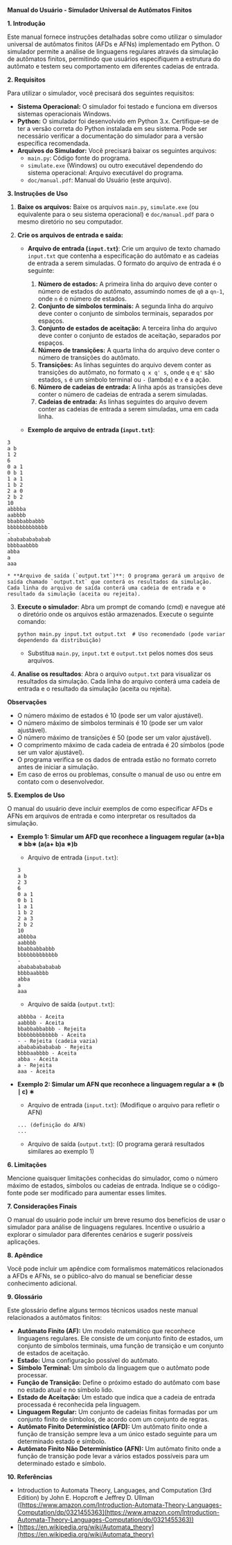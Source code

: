 **Manual do Usuário - Simulador Universal de Autômatos Finitos**

**1. Introdução**

Este manual fornece instruções detalhadas sobre como utilizar o simulador universal de autômatos finitos (AFDs e AFNs) implementado em Python. O simulador permite a análise de linguagens regulares através da simulação de autômatos finitos, permitindo que usuários especifiquem a estrutura do autômato e testem seu comportamento em diferentes cadeias de entrada.

**2. Requisitos**

Para utilizar o simulador, você precisará dos seguintes requisitos:

- **Sistema Operacional:** O simulador foi testado e funciona em diversos sistemas operacionais Windows.
- **Python:** O simulador foi desenvolvido em Python 3.x. Certifique-se de ter a versão correta do Python instalada em seu sistema. Pode ser necessário verificar a documentação do simulador para a versão específica recomendada.
- **Arquivos do Simulador:** Você precisará baixar os seguintes arquivos:
  - `main.py`: Código fonte do programa.
  - `simulate.exe` (Windows) ou outro executável dependendo do sistema operacional: Arquivo executável do programa.
  - `doc/manual.pdf`: Manual do Usuário (este arquivo).

**3. Instruções de Uso**

1. **Baixe os arquivos:** Baixe os arquivos `main.py`, `simulate.exe` (ou equivalente para o seu sistema operacional) e `doc/manual.pdf` para o mesmo diretório no seu computador.

2. **Crie os arquivos de entrada e saída:**

   - **Arquivo de entrada (`input.txt`)**: Crie um arquivo de texto chamado `input.txt` que contenha a especificação do autômato e as cadeias de entrada a serem simuladas. O formato do arquivo de entrada é o seguinte:

     1. **Número de estados:** A primeira linha do arquivo deve conter o número de estados do autômato, assumindo nomes de `q0` a `qn-1`, onde `n` é o número de estados.
     2. **Conjunto de símbolos terminais:** A segunda linha do arquivo deve conter o conjunto de símbolos terminais, separados por espaços.
     3. **Conjunto de estados de aceitação:** A terceira linha do arquivo deve conter o conjunto de estados de aceitação, separados por espaços.
     4. **Número de transições:** A quarta linha do arquivo deve conter o número de transições do autômato.
     5. **Transições:** As linhas seguintes do arquivo devem conter as transições do autômato, no formato `q x q' s`, onde `q` e `q'` são estados, `s` é um símbolo terminal ou `-` (lambda) e `x` é a ação.
     6. **Número de cadeias de entrada:** A linha após as transições deve conter o número de cadeias de entrada a serem simuladas.
     7. **Cadeias de entrada:** As linhas seguintes do arquivo devem conter as cadeias de entrada a serem simuladas, uma em cada linha.

   - **Exemplo de arquivo de entrada (`input.txt`)**:

```
3
a b
1 2
6
0 a 1
0 b 1
1 a 1
1 b 2
2 a 0
2 b 2
10
abbbba
aabbbb
bbabbabbabbb
bbbbbbbbbbbbb
-
ababababababab
bbbbaabbbb
abba
a
aaa
```

    * **Arquivo de saída (`output.txt`)**: O programa gerará um arquivo de saída chamado `output.txt` que conterá os resultados da simulação. Cada linha do arquivo de saída conterá uma cadeia de entrada e o resultado da simulação (aceita ou rejeita).

3. **Execute o simulador**: Abra um prompt de comando (cmd) e navegue até o diretório onde os arquivos estão armazenados. Execute o seguinte comando:

   ```
   python main.py input.txt output.txt  # Uso recomendado (pode variar dependendo da distribuição)
   ```

   - Substitua `main.py`, `input.txt` e `output.txt` pelos nomes dos seus arquivos.

4. **Analise os resultados**: Abra o arquivo `output.txt` para visualizar os resultados da simulação. Cada linha do arquivo conterá uma cadeia de entrada e o resultado da simulação (aceita ou rejeita).

**Observações**

- O número máximo de estados é 10 (pode ser um valor ajustável).
- O número máximo de símbolos terminais é 10 (pode ser um valor ajustável).
- O número máximo de transições é 50 (pode ser um valor ajustável).
- O comprimento máximo de cada cadeia de entrada é 20 símbolos (pode ser um valor ajustável).
- O programa verifica se os dados de entrada estão no formato correto antes de iniciar a simulação.
- Em caso de erros ou problemas, consulte o manual de uso ou entre em contato com o desenvolvedor.

**5. Exemplos de Uso**

O manual do usuário deve incluir exemplos de como especificar AFDs e AFNs em arquivos de entrada e como interpretar os resultados da simulação.

- **Exemplo 1: Simular um AFD que reconhece a linguagem regular (a+b)a ∗ bb∗ (a(a+ b)a ∗)b**

  - Arquivo de entrada (`input.txt`):

  ```
  3
  a b
  2 3
  6
  0 a 1
  0 b 1
  1 a 1
  1 b 2
  2 a 3
  2 b 2
  10
  abbbba
  aabbbb
  bbabbabbabbb
  bbbbbbbbbbbbb
  -
  ababababababab
  bbbbaabbbb
  abba
  a
  aaa
  ```

  - Arquivo de saída (`output.txt`):

  ```
  abbbba - Aceita
  aabbbb - Aceita
  bbabbabbabbb - Rejeita
  bbbbbbbbbbbbb - Aceita
  - - Rejeita (cadeia vazia)
  ababababababab - Rejeita
  bbbbaabbbb - Aceita
  abba - Aceita
  a - Rejeita
  aaa - Aceita
  ```

- **Exemplo 2: Simular um AFN que reconhece a linguagem regular a ∗ (b ∣ c) ∗**

  - Arquivo de entrada (`input.txt`): (Modifique o arquivo para refletir o AFN)

  ```
  ... (definição do AFN)
  ...
  ```

  - Arquivo de saída (`output.txt`): (O programa gerará resultados similares ao exemplo 1)

**6. Limitações**

Mencione quaisquer limitações conhecidas do simulador, como o número máximo de estados, símbolos ou cadeias de entrada. Indique se o código-fonte pode ser modificado para aumentar esses limites.

**7. Considerações Finais**

O manual do usuário pode incluir um breve resumo dos benefícios de usar o simulador para análise de linguagens regulares. Incentive o usuário a explorar o simulador para diferentes cenários e sugerir possíveis aplicações.

**8. Apêndice**

Você pode incluir um apêndice com formalismos matemáticos relacionados a AFDs e AFNs, se o público-alvo do manual se beneficiar desse conhecimento adicional.

**9. Glossário**

Este glossário define alguns termos técnicos usados neste manual relacionados a autômatos finitos:

- **Autômato Finito (AF):** Um modelo matemático que reconhece linguagens regulares. Ele consiste de um conjunto finito de estados, um conjunto de símbolos terminais, uma função de transição e um conjunto de estados de aceitação.
- **Estado:** Uma configuração possível do autômato.
- **Símbolo Terminal:** Um símbolo da linguagem que o autômato pode processar.
- **Função de Transição:** Define o próximo estado do autômato com base no estado atual e no símbolo lido.
- **Estado de Aceitação:** Um estado que indica que a cadeia de entrada processada é reconhecida pela linguagem.
- **Linguagem Regular:** Um conjunto de cadeias finitas formadas por um conjunto finito de símbolos, de acordo com um conjunto de regras.
- **Autômato Finito Determinístico (AFD):** Um autômato finito onde a função de transição sempre leva a um único estado seguinte para um determinado estado e símbolo.
- **Autômato Finito Não Determinístico (AFN):** Um autômato finito onde a função de transição pode levar a vários estados possíveis para um determinado estado e símbolo.

**10. Referências**

- Introduction to Automata Theory, Languages, and Computation (3rd Edition) by John E. Hopcroft e Jeffrey D. Ullman ([https://www.amazon.com/Introduction-Automata-Theory-Languages-Computation/dp/0321455363](https://www.amazon.com/Introduction-Automata-Theory-Languages-Computation/dp/0321455363))
- [https://en.wikipedia.org/wiki/Automata_theory](https://en.wikipedia.org/wiki/Automata_theory)
